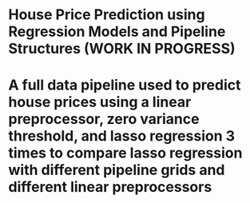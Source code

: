 # House Price Prediction using Regression Models and Pipeline Structures (WORK IN PROGRESS)

# A full data pipeline used to predict house prices using a linear preprocessor, zero variance threshold, and lasso regression 3 times to compare lasso regression with different pipeline grids and different linear preprocessors

